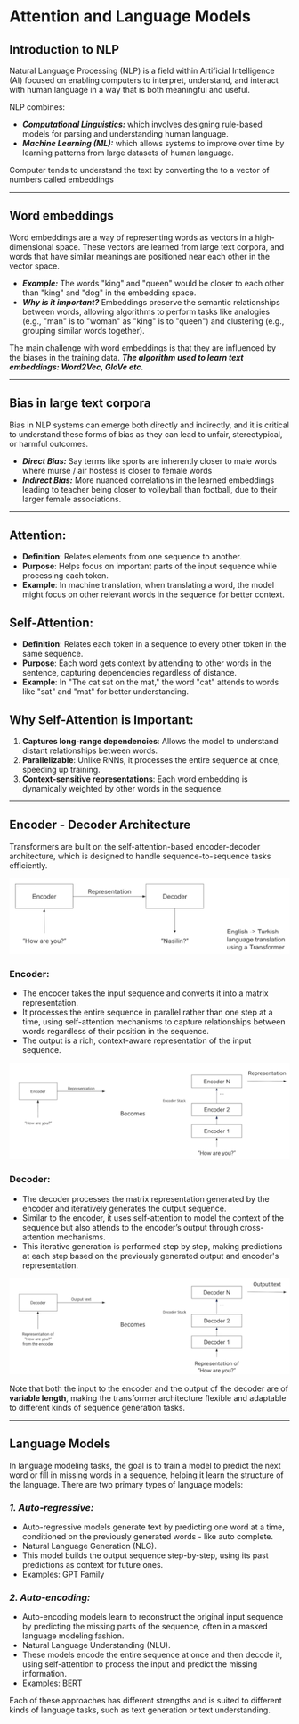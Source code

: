 # Attention and Language Models

## Introduction to NLP
Natural Language Processing (NLP) is a field within Artificial Intelligence (AI) focused on enabling computers to interpret, understand, and interact with human language in a way that is both meaningful and useful.

NLP combines:
- ***Computational Linguistics:*** which involves designing rule-based models for parsing and understanding human language.
- ***Machine Learning (ML):*** which allows systems to improve over time by learning patterns from large datasets of human language.

Computer tends to understand the text by converting the to a vector of numbers called embeddings

---

## Word embeddings

Word embeddings are a way of representing words as vectors in a high-dimensional space. These vectors are learned from large text corpora, and words that have similar meanings are positioned near each other in the vector space.

- ***Example:*** The words "king" and "queen" would be closer to each other than "king" and "dog" in the embedding space.
- ***Why is it important?*** Embeddings preserve the semantic relationships between words, allowing algorithms to perform tasks like analogies (e.g., "man" is to "woman" as "king" is to "queen") and clustering (e.g., grouping similar words together).

The main challenge with word embeddings is that they are influenced by the biases in the training data.
***The algorithm used to learn text embeddings: Word2Vec, GloVe etc.***

---

## Bias in large text corpora

Bias in NLP systems can emerge both directly and indirectly, and it is critical to understand these forms of bias as they can lead to unfair, stereotypical, or harmful outcomes.

- ***Direct Bias:*** Say terms like sports are inherently closer to male words where murse / air hostess is closer to female words
- ***Indirect Bias:*** More nuanced correlations in the learned embeddings leading to teacher being closer to volleyball than football, due to their larger female associations.

---

## Attention:
- **Definition**: Relates elements from one sequence to another.
- **Purpose**: Helps focus on important parts of the input sequence while processing each token.
- **Example**: In machine translation, when translating a word, the model might focus on other relevant words in the sequence for better context.

## Self-Attention:
- **Definition**: Relates each token in a sequence to every other token in the same sequence.
- **Purpose**: Each word gets context by attending to other words in the sentence, capturing dependencies regardless of distance.
- **Example**: In "The cat sat on the mat," the word "cat" attends to words like "sat" and "mat" for better understanding.
  
## Why Self-Attention is Important:
1. **Captures long-range dependencies**: Allows the model to understand distant relationships between words.
2. **Parallelizable**: Unlike RNNs, it processes the entire sequence at once, speeding up training.
3. **Context-sensitive representations**: Each word embedding is dynamically weighted by other words in the sequence.

---

## Encoder - Decoder Architecture

Transformers are built on the self-attention-based encoder-decoder architecture, which is designed to handle sequence-to-sequence tasks efficiently.

![Encoder Decoder Architecture](images/encoder_decoder.png)

### **Encoder:**
- The encoder takes the input sequence and converts it into a matrix representation.
- It processes the entire sequence in parallel rather than one step at a time, using self-attention mechanisms to capture relationships between words regardless of their position in the sequence.
- The output is a rich, context-aware representation of the input sequence.
  
![encoder zoomed in](images/encoder.png)

### **Decoder:**
- The decoder processes the matrix representation generated by the encoder and iteratively generates the output sequence.
- Similar to the encoder, it uses self-attention to model the context of the sequence but also attends to the encoder’s output through cross-attention mechanisms.
- This iterative generation is performed step by step, making predictions at each step based on the previously generated output and encoder's representation.

![Decoder zoomed in](images/decoder.png)

Note that both the input to the encoder and the output of the decoder are of **variable length**, making the transformer architecture flexible and adaptable to different kinds of sequence generation tasks.

---

## Language Models

In language modeling tasks, the goal is to train a model to predict the next word or fill in missing words in a sequence, helping it learn the structure of the language. There are two primary types of language models:

### ***1. Auto-regressive:***
- Auto-regressive models generate text by predicting one word at a time, conditioned on the previously generated words - like auto complete. 
- Natural Language Generation (NLG).
- This model builds the output sequence step-by-step, using its past predictions as context for future ones.
- Examples: GPT Family

### ***2. Auto-encoding:***
- Auto-encoding models learn to reconstruct the original input sequence by predicting the missing parts of the sequence, often in a masked language modeling fashion.
- Natural Language Understanding (NLU).
- These models encode the entire sequence at once and then decode it, using self-attention to process the input and predict the missing information.
- Examples: BERT

Each of these approaches has different strengths and is suited to different kinds of language tasks, such as text generation or text understanding.